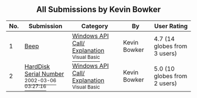 ﻿<div align="center">

## All Submissions by Kevin Bowker

</div>

No.  | Submission | Category | By   | User Rating
---- | ---------- | -------- | ---- | -----------
1 | [Beep<br />](https://github.com/Planet-Source-Code/kevin-bowker-beep__1-24675) | [Windows API Call/ Explanation<br /><sup>Visual Basic</sup>](../ByCategory/windows-api-call-explanation__1-39.md) | Kevin Bowker | 4.7 (14 globes from 3 users)
2 | [HardDisk Serial Number<br /><sup>2002-03-06 03:27:16</sup>](https://github.com/Planet-Source-Code/kevin-bowker-harddisk-serial-number__1-32392) | [Windows API Call/ Explanation<br /><sup>Visual Basic</sup>](../ByCategory/windows-api-call-explanation__1-39.md) | Kevin Bowker | 5.0 (10 globes from 2 users)
